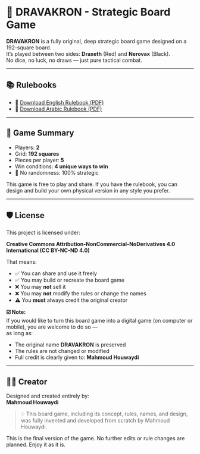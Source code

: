 # 🎲 DRAVAKRON - Strategic Board Game

**DRAVAKRON** is a fully original, deep strategic board game designed on a 192-square board.  
It’s played between two sides: **Draxeth** (Red) and **Nerovax** (Black).  
No dice, no luck, no draws — just pure tactical combat.

---

## 📚 Rulebooks

- 📘 [Download English Rulebook (PDF)](dravakron-en.pdf)
- 📗 [Download Arabic Rulebook (PDF)](dravakron-ar.pdf)


---

## 🧠 Game Summary

- Players: **2**
- Grid: **192 squares**
- Pieces per player: **5**
- Win conditions: **4 unique ways to win**
- 🎯 No randomness: 100% strategic

This game is free to play and share. If you have the rulebook, you can design and build your own physical version in any style you prefer.

---

## 🛡️ License

This project is licensed under:

**Creative Commons Attribution-NonCommercial-NoDerivatives 4.0 International (CC BY-NC-ND 4.0)**

That means:

- ✅ You can share and use it freely  
- ✅ You may build or recreate the board game  
- ❌ You may **not** sell it  
- ❌ You may **not** modify the rules or change the names  
- ⚠️ You **must** always credit the original creator  

**☑️ Note:**  
If you would like to turn this board game into a digital game (on computer or mobile), you are welcome to do so —  
as long as:
- The original name **DRAVAKRON** is preserved  
- The rules are not changed or modified  
- Full credit is clearly given to: **Mahmoud Houwaydi**

---

## 🧑‍🎨 Creator

Designed and created entirely by:  
**Mahmoud Houwaydi**

> 💡 This board game, including its concept, rules, names, and design, was fully invented and developed from scratch by Mahmoud Houwaydi.

This is the final version of the game. No further edits or rule changes are planned. Enjoy it as it is.
